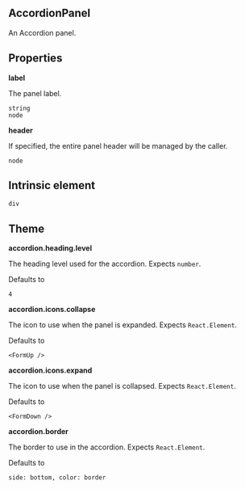 ## AccordionPanel
An Accordion panel.


## Properties

**label**

The panel label.

```
string
node
```

**header**

If specified, the entire panel header will be managed by the caller.

```
node
```
  
## Intrinsic element

```
div
```
## Theme
  
**accordion.heading.level**

The heading level used for the accordion. Expects `number`.

Defaults to

```
4
```

**accordion.icons.collapse**

The icon to use when the panel is expanded. Expects `React.Element`.

Defaults to

```
<FormUp />
```

**accordion.icons.expand**

The icon to use when the panel is collapsed. Expects `React.Element`.

Defaults to

```
<FormDown />
```

**accordion.border**

The border to use in the accordion. Expects `React.Element`.

Defaults to

```
side: bottom, color: border
```
